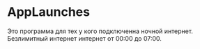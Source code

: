 # AppLaunches
Это программа для тех у кого подключенна ночной интернет. Безлимитный интернет интернет от 00:00 до 07:00.  
